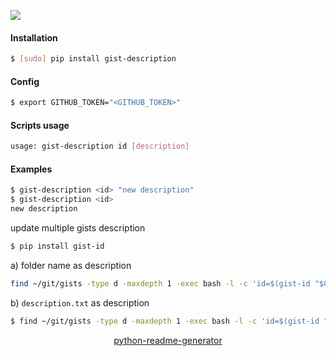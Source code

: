 <!--
https://pypi.org/project/readme-generator/
https://pypi.org/project/python-readme-generator/
-->

[![](https://img.shields.io/badge/OS-Unix-blue.svg?longCache=True)]()

#### Installation
```bash
$ [sudo] pip install gist-description
```

#### Config
```bash
$ export GITHUB_TOKEN="<GITHUB_TOKEN>"
```

#### Scripts usage
```bash
usage: gist-description id [description]
```

#### Examples
```bash
$ gist-description <id> "new description"
$ gist-description <id>
new description
```

update multiple gists description
```bash
$ pip install gist-id
```

a) folder name as description
```bash
find ~/git/gists -type d -maxdepth 1 -exec bash -l -c 'id=$(gist-id "$0"); desc="$(basename "$0")"; [[ -n $id ]] && gist-description $id $desc' {} \;
```

b) `description.txt` as description
```bash
$ find ~/git/gists -type d -maxdepth 1 -exec bash -l -c 'id=$(gist-id "$0"); desc="$(cat description.txt 2> /dev/null)"; [[ -n $id ]] && [[ -n $desc ]] && gist-description $id $desc' {} \;
```

<p align="center">
    <a href="https://pypi.org/project/python-readme-generator/">python-readme-generator</a>
</p>